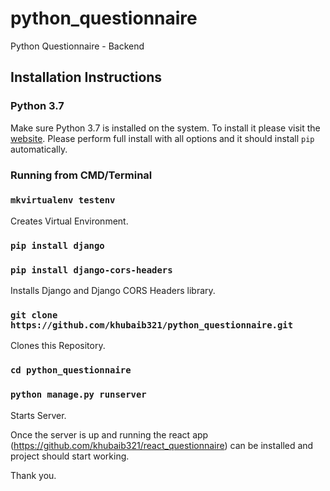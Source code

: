 # python_questionnaire
Python Questionnaire - Backend

## Installation Instructions

### Python 3.7

Make sure Python 3.7 is installed on the system. To install it please visit the [website](https://www.python.org/downloads/). Please perform full install with all options and it should install `pip` automatically.

### Running from CMD/Terminal

### `mkvirtualenv testenv` <br>

Creates Virtual Environment. <br>

### `pip install django` <br>
### `pip install django-cors-headers` <br>

Installs Django and Django CORS Headers library. <br>

### `git clone https://github.com/khubaib321/python_questionnaire.git` <br>

Clones this Repository. <br>

### `cd python_questionnaire` <br>
### `python manage.py runserver` <br>

Starts Server. <br>

Once the server is up and running the react app (https://github.com/khubaib321/react_questionnaire) can be installed and project should start working. <br>

Thank you.
